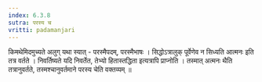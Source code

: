 ```yaml
---
index: 6.3.8
sutra: परस्य च
vritti: padamanjari
---
```


  किमथेमिदमुच्यते अलुग् यथा स्यात् - परस्मैपदम्, परस्मैभाषः । सिद्धोऽत्रालुक् पूर्वेणेव न सिध्यति आत्मनः इति तत्र वर्तते । निवर्तिष्यते यदि निवर्तेत, तेभ्यो हितास्तद्धिता इत्यत्रापि प्राप्नोति । तस्मात् अत्मनः थैति तत्रानुवर्तते, तस्मश्चानुवर्तमाने परस्य चेति वक्तव्यम् ॥
